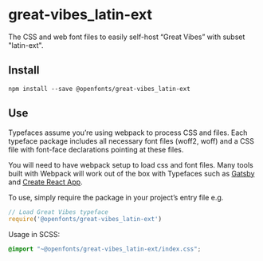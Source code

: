 
# great-vibes_latin-ext

The CSS and web font files to easily self-host “Great Vibes” with subset "latin-ext".

## Install

`npm install --save @openfonts/great-vibes_latin-ext`

## Use

Typefaces assume you’re using webpack to process CSS and files. Each typeface
package includes all necessary font files (woff2, woff) and a CSS file with
font-face declarations pointing at these files.

You will need to have webpack setup to load css and font files. Many tools built
with Webpack will work out of the box with Typefaces such as [Gatsby](https://github.com/gatsbyjs/gatsby)
and [Create React App](https://github.com/facebookincubator/create-react-app).

To use, simply require the package in your project’s entry file e.g.

```javascript
// Load Great Vibes typeface
require('@openfonts/great-vibes_latin-ext')
```

Usage in SCSS:
```scss
@import "~@openfonts/great-vibes_latin-ext/index.css";
```
